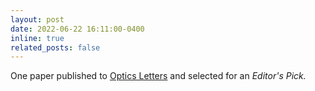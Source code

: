 ```yaml
---
layout: post
date: 2022-06-22 16:11:00-0400
inline: true
related_posts: false
---
```


One paper published to <a href="https://doi.org/10.1364/OL.462955">Optics Letters</a> and selected for an <i>Editor's Pick.</i>